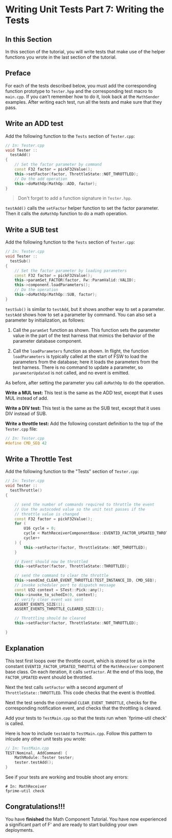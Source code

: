 # Writing Unit Tests Part 7: Writing the Tests

## In this Section
 In this section of the tutorial, you will write 
 tests that make use of the helper functions you
 wrote in the last section of the tutorial.

## Preface

For each of the tests described below, you must add the
corresponding function prototype to `Tester.hpp`
and the corresponding test macro to `main.cpp`.
If you can't remember how to do it, look back at the
`MathSender` examples.
After writing each test, run all the tests and make sure
that they pass.

## Write an ADD test
Add the following function to the `Tests` section of `Tester.cpp`:

```c++
// In: Tester.cpp
void Tester ::
  testAdd()
{
    // Set the factor parameter by command
    const F32 factor = pickF32Value();
    this->setFactor(factor, ThrottleState::NOT_THROTTLED);
    // Do the add operation
    this->doMathOp(MathOp::ADD, factor);
}
```
> Don't forget to add a function signature in `Tester.hpp`.

`testAdd()` calls the `setFactor` helper function
to set the factor parameter.
Then it calls the `doMathOp` function to
do a math operation.

## Write a SUB test 
Add the following function to the `Tests` section of `Tester.cpp`:

```c++
// In: Tester.cpp
void Tester ::
  testSub()
{
    // Set the factor parameter by loading parameters
    const F32 factor = pickF32Value();
    this->paramSet_FACTOR(factor, Fw::ParamValid::VALID);
    this->component.loadParameters();
    // Do the operation
    this->doMathOp(MathOp::SUB, factor);
}
```

`testSub()` is similar to `testAdd`, but it shows
another way to set a parameter.
`testAdd` shows how to set a parameter by command.
You can also set a parameter by initialization, as follows:

1. Call the `paramSet` function as shown.
This function sets the parameter value in
the part of the test harness that mimics the behavior of the
parameter database component.

2. Call the `loadParameters` function as shown.
In flight, the function `loadParameters` is typically called at the
start of FSW to load the parameters from the database;
here it loads the parameters from the test harness.
There is no command to update a parameter, so `parameterUpdated`
is not called, and no event is emitted.

As before, after setting the parameter you call `doMathOp`
to do the operation.

**Write a MUL test:**
This test is the same as the ADD test, except that it
uses MUL instead of add.

**Write a DIV test:**
This test is the same as the SUB test, except that it
uses DIV instead of SUB.

**Write a throttle test:**
Add the following constant definition to the top of the `Tester.cpp` file:

```C++
// In: Tester.cpp
#define CMD_SEQ 42
```
## Write a Throttle Test

Add the following function to the "Tests" section of `Tester.cpp`:

```c++
// In: Tester.cpp
void Tester ::
  testThrottle()
{

    // send the number of commands required to throttle the event
    // Use the autocoded value so the unit test passes if the
    // throttle value is changed
    const F32 factor = pickF32Value();
    for (
        U16 cycle = 0;
        cycle < MathReceiverComponentBase::EVENTID_FACTOR_UPDATED_THROTTLE;
        cycle++
    ) {
        this->setFactor(factor, ThrottleState::NOT_THROTTLED);
    }

    // Event should now be throttled
    this->setFactor(factor, ThrottleState::THROTTLED);

    // send the command to clear the throttle
    this->sendCmd_CLEAR_EVENT_THROTTLE(TEST_INSTANCE_ID, CMD_SEQ);
    // invoke scheduler port to dispatch message
    const U32 context = STest::Pick::any();
    this->invoke_to_schedIn(0, context);
    // verify clear event was sent
    ASSERT_EVENTS_SIZE(1);
    ASSERT_EVENTS_THROTTLE_CLEARED_SIZE(1);

    // Throttling should be cleared
    this->setFactor(factor, ThrottleState::NOT_THROTTLED);

}
```

## Explanation 
This test first loops over the throttle count, which is stored
for us in the constant `EVENTID_FACTOR_UPDATED_THROTTLE`
of the `MathReceiver` component base class.
On each iteration, it calls `setFactor`.
At the end of this loop, the `FACTOR_UPDATED` event should be
throttled.

Next the test calls `setFactor` with a second argument of
`ThrottleState::THROTTLED`.
This code checks that the event is throttled.

Next the test sends the command `CLEAR_EVENT_THROTTLE`,
checks for the corresponding notification event,
and checks that the throttling is cleared.

Add your tests to `TestMain.cpp` so that the tests run when
`fprime-util check' is called. 

Here is how to include `testAdd` to `TestMain.cpp`. Follow this patttern to 
inlcude any other unit tests you wrote: 

```cpp
// In: TestMain.cpp
TEST(Nominal, AddCommand) {
    MathModule::Tester tester;
    tester.testAdd();
}
```

See if your tests are working and trouble shoot any errors: 

```shell
# In: MathReceiver
fprime-util check 
```

## Congratulations!!!

You have **finished** the Math Component Tutorial.
You have now experienced a significant part 
of F' and are ready to start building your own deployments. 
